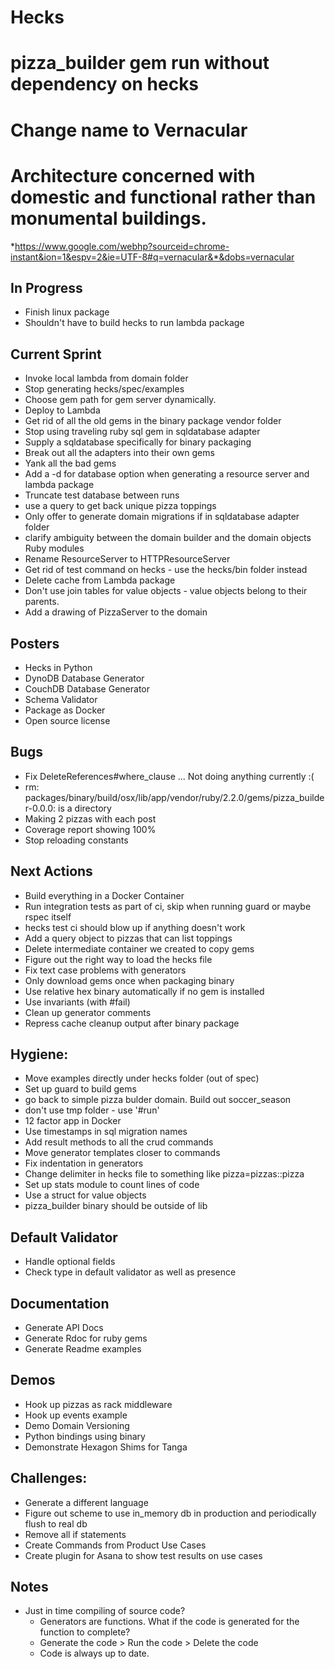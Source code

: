# Hecks


# pizza_builder gem run without dependency on hecks

# Change name to Vernacular
# Architecture concerned with domestic and functional rather than monumental buildings.
  *https://www.google.com/webhp?sourceid=chrome-instant&ion=1&espv=2&ie=UTF-8#q=vernacular&*&dobs=vernacular

## In Progress
  * Finish linux package
  * Shouldn't have to build hecks to run lambda package

## Current Sprint
  * Invoke local lambda from domain folder
  * Stop generating hecks/spec/examples
  * Choose gem path for gem server dynamically.
  * Deploy to Lambda  
  * Get rid of all the old gems in the binary package vendor folder
  * Stop using traveling ruby sql gem in sqldatabase adapter
  * Supply a sqldatabase specifically for binary packaging
  * Break out all the adapters into their own gems
  * Yank all the bad gems
  * Add a -d for database option when generating a resource server and lambda package
  * Truncate test database between runs
  * use a query to get back unique pizza toppings
  * Only offer to generate domain migrations if in sqldatabase adapter folder
  * clarify ambiguity between the domain builder and the domain objects Ruby modules
  * Rename ResourceServer to HTTPResourceServer
  * Get rid of test command on hecks - use the hecks/bin folder instead
  * Delete cache from Lambda package
  * Don't use join tables for value objects - value objects belong to their parents.
  * Add a drawing of PizzaServer to the domain

## Posters
  * Hecks in Python
  * DynoDB Database Generator
  * CouchDB Database Generator
  * Schema Validator
  * Package as Docker
  * Open source license

## Bugs
  * Fix DeleteReferences#where_clause ... Not doing anything currently :(
  * rm: packages/binary/build/osx/lib/app/vendor/ruby/2.2.0/gems/pizza_builder-0.0.0: is a directory
  * Making 2 pizzas with each post
  * Coverage report showing 100%
  * Stop reloading constants

## Next Actions
  * Build everything in a Docker Container
  * Run integration tests as part of ci, skip when running guard or maybe rspec itself
  * hecks test ci should blow up if anything doesn't work
  * Add a query object to pizzas that can list toppings
  * Delete intermediate container we created to copy gems
  * Figure out the right way to load the hecks file
  * Fix text case problems with generators
  * Only download gems once when packaging binary
  * Use relative hex binary automatically if no gem is installed
  * Use invariants (with #fail)
  * Clean up generator comments
  * Repress cache cleanup output after binary package

## Hygiene:
  * Move examples directly under hecks folder (out of spec)
  * Set up guard to build gems
  * go back to simple pizza bulder domain.  Build out soccer_season
  * don't use tmp folder - use '#run'
  * 12 factor app in Docker
  * Use timestamps in sql migration names
  * Add result methods to all the crud commands
  * Move generator templates closer to commands
  * Fix indentation in generators
  * Change delimiter in hecks file to something like pizza=pizzas::pizza
  * Set up stats module to count lines of code
  * Use a struct for value objects
  * pizza_builder binary should be outside of lib

## Default Validator
  * Handle optional fields
  * Check type in default validator as well as presence

## Documentation
  * Generate API Docs
  * Generate Rdoc for ruby gems
  * Generate Readme examples

## Demos
  * Hook up pizzas as rack middleware
  * Hook up events example
  * Demo Domain Versioning
  * Python bindings using binary
  * Demonstrate Hexagon Shims for Tanga

## Challenges:
  * Generate a different language
  * Figure out scheme to use in_memory db in production and periodically flush to real db
  * Remove all if statements
  * Create Commands from Product Use Cases
  * Create plugin for Asana to show test results on use cases

## Notes
* Just in time compiling of source code?
  * Generators are functions.  What if the code is generated for the function to complete?
  * Generate the code > Run the code > Delete the code
  * Code is always up to date.
